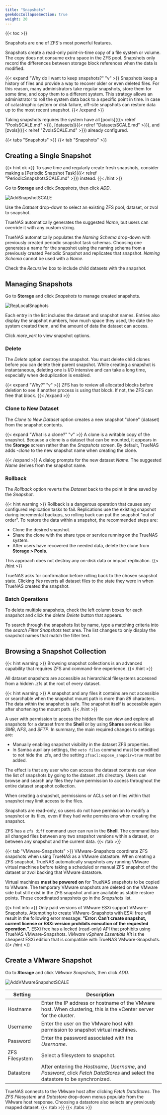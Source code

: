 ```yaml
---
title: "Snapshots"
geekdocCollapseSection: true
weight: 20
---
```


{{< toc >}}

Snapshots are one of ZFS's most powerful features.

Snapshots create a read-only point-in-time copy of a file system or volume.
The copy does not consume extra space in the ZFS pool.
Snapshots only record the differences between storage block references when the data is modified.

{{< expand "Why do I want to keep snapshots?" "v" >}}
Snapshots keep a history of files and provide a way to recover older or even deleted files.
For this reason, many administrators take regular snapshots, store them for some time, and copy them to a different system.
This strategy allows an administrator to roll the system data back to a specific point in time.
In case of catastrophic system or disk failure, off-site snapshots can restore data up to the most recent snapshot.
{{< /expand >}}

Taking snapshots requires the system have all [pools]({{< relref "PoolsSCALE.md" >}}), [datasets]({{< relref "DatasetsSCALE.md" >}}), and [zvols]({{< relref "ZvolsSCALE.md" >}}) already configured.

{{< tabs "Snapshots" >}}
{{< tab "Snapshots" >}}
## Creating a Single Snapshot

{{< hint ok >}}
To save time and regularly create fresh snapshots, consider making a [Periodic Snapshot Task]({{< relref "PeriodicSnapshotsSCALE.md" >}}) instead.
{{< /hint >}}

Go to **Storage** and click *Snapshots*, then click *ADD*.

![AddSnapshotSCALE](/images/SCALE/AddSnapshotSCALE.png "Create a New Snapshot")

Use the *Dataset* drop-down to select an existing ZFS pool, dataset, or zvol to snapshot.

TrueNAS automatically generates the suggested *Name*, but users can override it with any custom string.

TrueNAS automatically populates the *Naming Schema* drop-down with previously created periodic snapshot task schemas. Choosing one generates a name for the snapshot using the naming schema from a previously created Periodic Snapshot and replicates that snapshot. *Naming Schema* cannot be used with a *Name*.

Check the *Recursive* box to include child datasets with the snapshot.

## Managing Snapshots

Go to **Storage** and click *Snapshots* to manage created snapshots.

![RepLocalSnaphots](/images/SCALE/RepLocalSnaphots.png "List of Snapshots")

Each entry in the list includes the dataset and snapshot names. Entries also display the snapshot numbers, how much space they used, the date the system created them, and the amount of data the dataset can access.

Click <i class="material-icons" aria-hidden="true" title="Expand">more_vert</i> to view snapshot options.

### Delete

The *Delete* option destroys the snapshot.
You must delete child clones before you can delete their parent snapshot.
While creating a snapshot is instantaneous, deleting one is I/O intensive and can take a long time, especially when deduplication is enabled.

{{< expand "Why?" "v" >}}
ZFS has to review all allocated blocks before deletion to see if another process is using that block. If not, the ZFS can free that block.
{{< /expand >}}

### Clone to New Dataset

The *Clone to New Dataset* option creates a new snapshot "clone" (dataset) from the snapshot contents.

{{< expand "What is a clone?" "v" >}}
A clone is a writable copy of the snapshot.
Because a clone is a dataset that can be mounted, it appears in the **Storage** screen rather than the *Snapshots* screen.
By default, TrueNAS adds *-clone* to the new snapshot name when creating the clone.

{{< /expand >}}
A dialog prompts for the new dataset *Name*.
The suggested *Name* derives from the snapshot name.

### Rollback

The *Rollback* option reverts the *Dataset* back to the point in time saved by the *Snapshot*.

{{< hint warning >}}
Rollback is a dangerous operation that causes any configured replication tasks to fail.
Replications use the existing snapshot during incremental backups, so rolling back can put the snapshot "out of order".
To restore the data within a snapshot, the recommended steps are:

* Clone the desired snapshot.
* Share the clone with the share type or service running on the TrueNAS system.
* After users have recovered the needed data, delete the clone from **Storage > Pools**.

This approach does not destroy any on-disk data or impact replication.
{{< /hint >}}

TrueNAS asks for confirmation before rolling back to the chosen snapshot state.
Clicking *Yes* reverts all dataset files to the state they were in when TrueNAS created the snapshot.

### Batch Operations

To delete multiple snapshots, check the left column boxes for each snapshot and click the <i class="material-icons" aria-hidden="true" title="Delete">delete</i> *Delete* button that appears.

To search through the snapshots list by name, type a matching criteria into the <i class="material-icons" aria-hidden="true" title="Search">search</i> *Filter Snapshots* text area.
The list changes to only display the snapshot names that match the filter text.

## Browsing a Snapshot Collection

{{< hint warning >}}
Browsing snapshot collections is an advanced capability that requires ZFS and command-line experience.
{{< /hint >}}

All dataset snapshots are accessible as hierarchical filesystems accessed from a hidden <file>.zfs</file> at the root of every dataset.

{{< hint warning >}}
A snapshot and any files it contains are not accessible or searchable when the snapshot mount path is more than *88* characters.
The data within the snapshot is safe. The snapshot itself is accessible again after shortening the mount path.
{{< /hint >}}

A user with permission to access the hidden file can view and explore all snapshots for a dataset from the **Shell** or by using **Shares** services like *SMB*, *NFS*, and *SFTP*.
In summary, the main required changes to settings are:

* Manually enabling snapshot visibility in the dataset ZFS properties.
* In Samba auxiliary settings, the `veto files` command must be modified to not hide the <file>.zfs</file>, and the setting `zfsacl:expose_snapdir=true` must be added.

The effect is that any user who can access the dataset contents can view the list of snapshots by going to the dataset <file>.zfs</file> directory.
Users can browse and search any files they have permission to access throughout the entire dataset snapshot collection.

When creating a snapshot, permissions or ACLs set on files within that snapshot may limit access to the files.

Snapshots are read-only, so users do not have permission to modify a snapshot or its files, even if they had write permissions when creating the snapshot.

ZFS has a `zfs diff` command user can run in the **Shell**.
The command lists all changed files between any two snapshot versions within a dataset, or between any snapshot and the current data.
{{< /tab >}}

{{< tab "VMware-Snapshots" >}}
VMware-Snapshots coordinate ZFS snapshots when using TrueNAS as a VMware datastore.
When creating a ZFS snapshot, TrueNAS automatically snapshots any running VMware virtual machines before taking a scheduled or manual ZFS snapshot of the dataset or zvol backing that VMware datastore.

Virtual machines **must be powered on** for TrueNAS snapshots to be copied to VMware.
The temporary VMware snapshots are deleted on the VMware side but still exist in the ZFS snapshot and are available as stable restore points.
These coordinated snapshots go in the *Snapshots* list.

{{< hint info >}}
Only paid versions of VMware ESXi support VMware-Snapshots. Attempting to create VMware-Snapshots with ESXi free will result in the following error message: **"Error: Can’t create snapshot, current license or ESXi version prohibits execution of the requested operation.”**. ESXi free has a locked (read-only) API that prohibits using TrueNAS VMware-Snapshots. *VMware vSphere Essentials Kit* is the cheapest ESXi edition that is compatible with TrueNAS VMware-Snapshots.
{{< /hint >}}

## Create a VMware Snapshot

Go to **Storage** and click *VMware Snapshots*, then click *ADD*.

![AddVMwareSnapshotSCALE](/images/SCALE/AddVMwareSnapshotSCALE.png "Creating a VMware Snapshot")

| Setting | Description |
|---------|-------------|
| Hostname | Enter the IP address or hostname of the VMware host. When clustering, this is the vCenter server for the cluster. |
| Username | Enter the user on the VMware host with permission to snapshot virtual machines. |
| Password | Enter the password associated with the *Username*. |
| ZFS Filesystem | Select a filesystem to snapshot. |
| Datastore | After entering the *Hostname*, *Username*, and *Password*, click *Fetch DataStores* and select the datastore to be synchronized. |

TrueNAS connects to the VMware host after clicking *Fetch DataStores*.
The *ZFS Filesystem* and *Datastore* drop-down menus populate from the VMware host response.
Choosing a datastore also selects any previously mapped dataset.
{{< /tab >}}
{{< /tabs >}}

